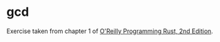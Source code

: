 # gcd
Exercise taken from chapter 1 of [O'Reilly Programming Rust, 2nd Edition](https://www.oreilly.com/library/view/programming-rust-2nd/9781492052586/).